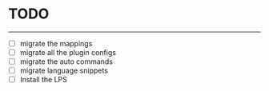 # TODO
-----

- [ ] migrate the mappings
- [ ] migrate all the plugin configs
- [ ] migrate the auto commands
- [ ] migrate language snippets
- [ ] Install the LPS
